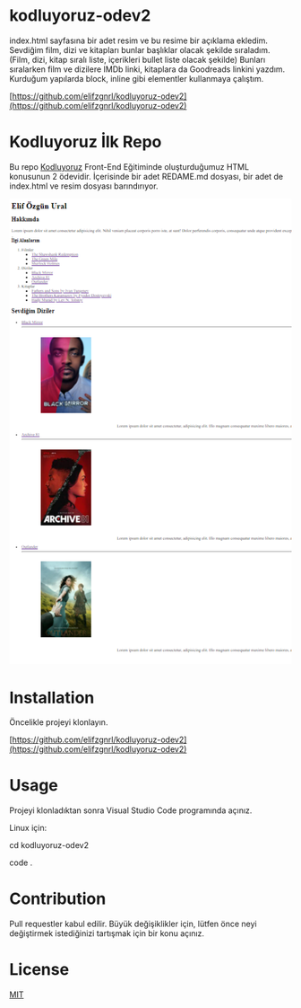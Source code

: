 # kodluyoruz-odev2
index.html sayfasına bir adet resim  ve bu resime bir açıklama ekledim.
Sevdiğim film, dizi ve kitapları bunlar başlıklar olacak şekilde sıraladım. (Film, dizi, kitap sıralı liste, içerikleri bullet liste olacak şekilde)
Bunları sıralarken film ve dizilere IMDb linki, kitaplara da Goodreads linkini yazdım.
Kurduğum yapılarda block, inline gibi elementler kullanmaya çalıştım.




[https://github.com/elifzgnrl/kodluyoruz-odev2](https://github.com/elifzgnrl/kodluyoruz-odev2)



# Kodluyoruz İlk Repo 
Bu repo [Kodluyoruz](https://www.kodluyoruz.org/) Front-End Eğitiminde oluşturduğumuz HTML konusunun 2 ödevidir. İçerisinde bir adet REDAME.md dosyası, bir adet de index.html ve resim dosyası barındırıyor.

![](ekran_ciktisi.PNG)
# Installation
Öncelikle projeyi klonlayın. 

[https://github.com/elifzgnrl/kodluyoruz-odev2](https://github.com/elifzgnrl/kodluyoruz-odev2)
  
# Usage
Projeyi klonladıktan sonra Visual Studio Code programında açınız.

Linux için:

cd kodluyoruz-odev2

code .

# Contribution
Pull requestler kabul edilir. Büyük değişiklikler için, lütfen önce neyi değiştirmek istediğinizi tartışmak için bir konu açınız.

# License
[MIT](https://choosealicense.com/licenses/mit/)
